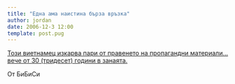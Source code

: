 ```yaml
---
title: "Една ама наистина бърза връзка"
author: jordan
date: 2006-12-3 12:00
template: post.pug
---
```


[Този виетнамец изкарва пари от правенето на пропагандни
материали… вече от 30 (тридесет) години в
занаята.](http://news.bbc.co.uk/1/shared/spl/hi/pop_ups/06/asia_pac_vietnam_propaganda_artist/html/1.stm "Цъкни за да разгледаш")

От БиБиСи
